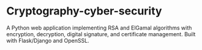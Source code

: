 # Cryptography-cyber-security
A Python web application implementing RSA and ElGamal algorithms with encryption, decryption, digital signature, and certificate management. Built with Flask/Django and OpenSSL.
